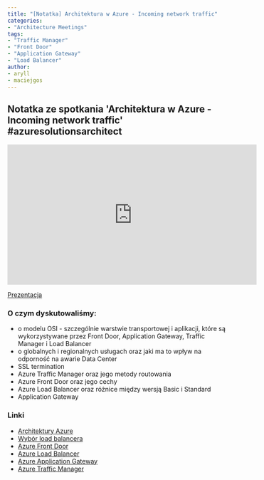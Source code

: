 ```yaml
---
title: "[Notatka] Architektura w Azure - Incoming network traffic"
categories:
- "Architecture Meetings"
tags:
- "Traffic Manager"
- "Front Door"
- "Application Gateway"
- "Load Balancer"
author:
- aryll
- maciejgos
---
```


## Notatka ze spotkania 'Architektura w Azure - Incoming network traffic' #azuresolutionsarchitect

<iframe width="560"
        height="315"
        src="https://youtu.be/EMdhcEhaCGw"
        frameborder="0"
        allow="autoplay; encrypted-media"
        allowfullscreen></iframe>

[Prezentacja](https://www.slideshare.net/AgnieszkaCent/azure-incoming-network-traffic)

### O czym dyskutowaliśmy:
- o modelu OSI - szczególnie warstwie transportowej i aplikacji, które są wykorzystywane przez Front Door, Application Gateway, Traffic Manager i Load Balancer
- o globalnych i regionalnych usługach oraz jaki ma to wpływ na odporność na awarie Data Center
- SSL termination
- Azure Traffic Manager oraz jego metody routowania
- Azure Front Door oraz jego cechy
- Azure Load Balancer oraz różnice między wersją Basic i Standard
- Application Gateway


### Linki
- [Architektury Azure](https://docs.microsoft.com/en-us/azure/architecture/browse/)
- [Wybór load balancera](https://docs.microsoft.com/en-us/azure/architecture/guide/technology-choices/load-balancing-overview)
- [Azure Front Door](https://docs.microsoft.com/en-us/azure/frontdoor/front-door-overview)
- [Azure Load Balancer](https://docs.microsoft.com/en-us/azure/load-balancer/load-balancer-overview)
- [Azure Application Gateway](https://docs.microsoft.com/en-us/azure/application-gateway/overview)
- [Azure Traffic Manager](https://docs.microsoft.com/en-us/azure/traffic-manager/traffic-manager-overview)